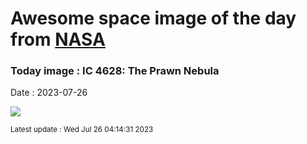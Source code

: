 
# Awesome space image of the day from [NASA](https://api.nasa.gov/)

### Today image : IC 4628: The Prawn Nebula
Date : 2023-07-26

![](https://apod.nasa.gov/apod/image/2307/Prawn_Stern_960.jpg)

<small>Latest update : Wed Jul 26 04:14:31 2023</small>
        